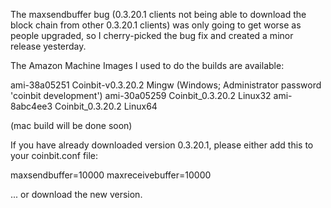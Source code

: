 The maxsendbuffer bug (0.3.20.1 clients not being able to download the block chain from other 0.3.20.1 clients) was only going to get
worse as people upgraded, so I cherry-picked the bug fix and created a minor release yesterday.

The Amazon Machine Images I used to do the builds are available:

  ami-38a05251   Coinbit-v0.3.20.2 Mingw    (Windows; Administrator password 'coinbit development')
  ami-30a05259   Coinbit_0.3.20.2 Linux32
  ami-8abc4ee3   Coinbit_0.3.20.2 Linux64

(mac build will be done soon)

If you have already downloaded version 0.3.20.1, please either add this to your coinbit.conf file:

  maxsendbuffer=10000
  maxreceivebuffer=10000

... or download the new version.
